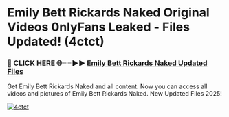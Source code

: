 # Emily Bett Rickards Naked Original Videos 0nlyFans Leaked - Files Updated! (4ctct)

<h3>🔴 CLICK HERE 🌐==►► <a href="https://tinyurl.com/yckcrads" rel="nofollow">Emily Bett Rickards Naked Updated Files</a></h3>

Get Emily Bett Rickards Naked and all content. Now you can access all videos and pictures of Emily Bett Rickards Naked. New Updated Files 2025!

[![4ctct](https://i.imgur.com/hpKpOFt.gif)](https://tinyurl.com/yckcrads)
